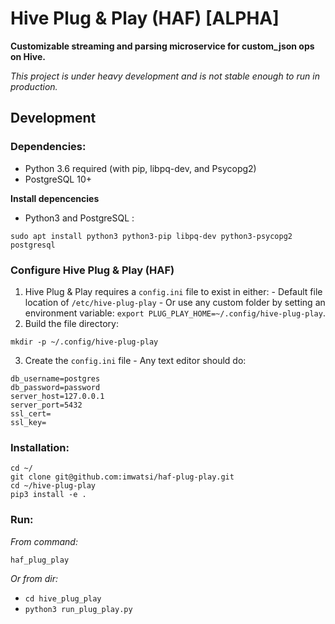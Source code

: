 # Hive Plug & Play (HAF) [ALPHA]

**Customizable streaming and parsing microservice for custom_json ops on Hive.**

*This project is under heavy development and is not stable enough to run in production.*

## Development

### Dependencies:
- Python 3.6 required (with pip,  libpq-dev, and Psycopg2)
- PostgreSQL 10+<br/>

**Install depencencies**<br/>
- Python3 and PostgreSQL : 
```
sudo apt install python3 python3-pip libpq-dev python3-psycopg2 postgresql
```


### Configure Hive Plug & Play (HAF)
  1. Hive Plug & Play requires a `config.ini` file to exist in either:
    - Default file location of `/etc/hive-plug-play` 
    - Or use any custom folder by setting an environment variable: `export PLUG_PLAY_HOME=~/.config/hive-plug-play`.
  2. Build the file directory:
  ```
  mkdir -p ~/.config/hive-plug-play
  ```
  3. Create the `config.ini` file 
    - Any text editor should do:
  ```
  db_username=postgres
  db_password=password
  server_host=127.0.0.1
  server_port=5432
  ssl_cert=
  ssl_key=
  ```


### Installation:

  ```
  cd ~/
  git clone git@github.com:imwatsi/haf-plug-play.git
  cd ~/hive-plug-play
  pip3 install -e .
  ```

### Run:

*From command:*

`haf_plug_play`

*Or from dir:*

- `cd hive_plug_play`
- `python3 run_plug_play.py`
